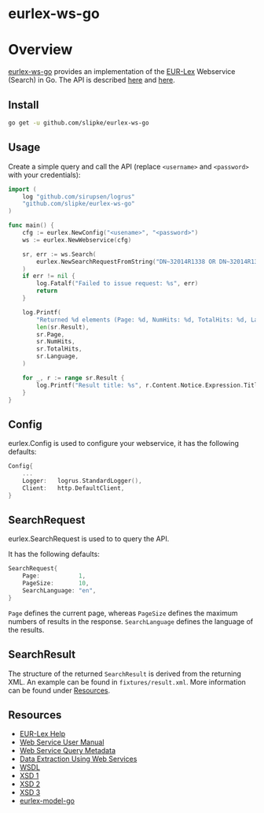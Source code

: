 # eurlex-ws-go

# Overview

[eurlex-ws-go](https://github.com/slipke/eurlex-ws-go) provides an implementation of the [EUR-Lex](https://eur-lex.europa.eu/homepage.html) Webservice (Search) in Go. The API is described [here](https://eur-lex.europa.eu/content/help/webservice.html) and [here](https://eur-lex.europa.eu/content/tools/webservices/SearchWebServiceUserManual_v2.00.pdf).

## Install

```bash
go get -u github.com/slipke/eurlex-ws-go
```

## Usage

Create a simple query and call the API (replace `<username>` and `<password>` with your credentials):

```go
import (
    log "github.com/sirupsen/logrus"
	"github.com/slipke/eurlex-ws-go"
)

func main() {
	cfg := eurlex.NewConfig("<usename>", "<password>")
	ws := eurlex.NewWebservice(cfg)

	sr, err := ws.Search(
		eurlex.NewSearchRequestFromString("DN~32014R1338 OR DN~32014R1337"),
	)
	if err != nil {
		log.Fatalf("Failed to issue request: %s", err)
		return
	}

	log.Printf(
		"Returned %d elements (Page: %d, NumHits: %d, TotalHits: %d, Language: %s)",
		len(sr.Result),
		sr.Page,
		sr.NumHits,
		sr.TotalHits,
		sr.Language,
	)

	for _, r := range sr.Result {
		log.Printf("Result title: %s", r.Content.Notice.Expression.Title)
	}
}
```

## Config

eurlex.Config is used to configure your webservice, it has the following defaults:

```go
Config{
    ...
    Logger:   logrus.StandardLogger(),
    Client:   http.DefaultClient,
}
```

## SearchRequest

eurlex.SearchRequest is used to to query the API.

It has the following defaults:

```go
SearchRequest{
    Page:           1,
    PageSize:       10,
    SearchLanguage: "en",
}
```

`Page` defines the current page, whereas `PageSize` defines the maximum numbers of results in the response. `SearchLanguage` defines the language of the results.

## SearchResult

The structure of the returned `SearchResult` is derived from the returning XML. An example can be found in `fixtures/result.xml`. More information can be found under [Resources](#Resources).

## Resources

- [EUR-Lex Help](https://eur-lex.europa.eu/content/help/webservice.html)
- [Web Service User Manual](https://eur-lex.europa.eu/content/tools/webservices/SearchWebServiceUserManual_v2.00.pdf)
- [Web Service Query Metadata](https://eur-lex.europa.eu/content/tools/webservices/WebServicesqueryMetadata.pdf)
- [Data Extraction Using Web Services](https://eur-lex.europa.eu/content/tools/webservices/DataExtractionUsingWebServices-v1.00.pdf)
- [WSDL](https://eur-lex.europa.eu/eurlex-ws?wsdl)
- [XSD 1](https://eur-lex.europa.eu/eurlex-ws?xsd=1)
- [XSD 2](https://eur-lex.europa.eu/eurlex-ws?xsd=2)
- [XSD 3](https://eur-lex.europa.eu/eurlex-ws?xsd=3)
- [eurlex-model-go](https://github.com/slipke/eurlex-model-go)